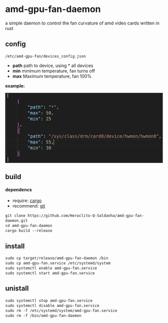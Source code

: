 
# amd-gpu-fan-daemon

a simple daemon to control the fan curvature of amd video cards written in rust

## config
```console
/etc/amd-gpu-fan/devices_config.json
```
- **path** path to device, using * all devices
- **min** minimum temperature, fan turns off
- **max** Maximum temperature, fan 100%

**example:**

![](assets/config_example.png)

## build
#### dependencs
- require:
   [cargo](https://doc.rust-lang.org/cargo/getting-started/installation.html)
- recommend:
   [git](https://git-scm.com/download/)
```console
git clone https://github.com/Heraclito-Q-Saldanha/amd-gpu-fan-daemon.git
cd amd-gpu-fan-daemon
cargo build --release
```
## install
```console
sudo cp target/release/amd-gpu-fan-daemon /bin
sudo cp amd-gpu-fan.service /etc/systemd/system
sudo systemctl enable amd-gpu-fan.service
sudo systemctl start amd-gpu-fan.service
```

## unistall
```console
sudo systemctl stop amd-gpu-fan.service
sudo systemctl disable amd-gpu-fan.service
sudo rm -f /etc/systemd/system/amd-gpu-fan.service
sudo rm -f /bin/amd-gpu-fan-daemon
```

